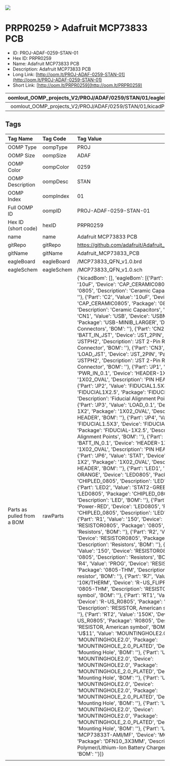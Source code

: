 


  
![][im]
# PRPR0259 > Adafruit MCP73833 PCB

- ID: PROJ-ADAF-0259-STAN-01
- Hex ID: PRPR0259
- Name: Adafruit MCP73833 PCB
- Description: Adafruit MCP73833 PCB
- Long Link: [http://oom.lt/PROJ-ADAF-0259-STAN-01](http://oom.lt/PROJ-ADAF-0259-STAN-01)
- Short Link: [http://oom.lt/PRPR0259](http://oom.lt/PRPR0259)
  

|oomlout_OOMP_projects_V2/PROJ/ADAF/0259/STAN/01/eagleImage.png|oomlout_OOMP_projects_V2/PROJ/ADAF/0259/STAN/01/eagleSchemImage.png|oomlout_OOMP_projects_V2/PROJ/ADAF/0259/STAN/01/kicadPcb3dFront.png|oomlout_OOMP_projects_V2/PROJ/ADAF/0259/STAN/01/kicadPcb3dBack.png|
| :---: | :---: | :---: | :---: |
|oomlout_OOMP_projects_V2/PROJ/ADAF/0259/STAN/01/kicadPcb3d.png||||

## Tags
  

|Tag Name|Tag Code|Tag Value|
| :--- | :--- | :--- |
|OOMP Type|oompType|PROJ|
|OOMP Size|oompSize|ADAF|
|OOMP Color|oompColor|0259|
|OOMP Description|oompDesc|STAN|
|OOMP Index|oompIndex|01|
|Full OOMP ID|oompID|PROJ-ADAF-0259-STAN-01|
|Hex ID (short code)|hexID|PRPR0259|
|name|name|Adafruit MCP73833 PCB|
|gitRepo|gitRepo|https://github.com/adafruit/Adafruit_MCP73833_PCB|
|gitName|gitName|Adafruit_MCP73833_PCB|
|eagleBoard|eagleBoard|/MCP73833_QFN_v1.0.brd|
|eagleSchem|eagleSchem|/MCP73833_QFN_v1.0.sch|
|Parts as pulled from a BOM|rawParts|{'kicadBom': [], 'eagleBom': [{'Part': 'C1', 'Value': '10uF', 'Device': 'CAP_CERAMIC0805', 'Package': '0805', 'Description': 'Ceramic Capacitors', 'BOM': ''}, {'Part': 'C2', 'Value': '10uF', 'Device': 'CAP_CERAMIC0805', 'Package': '0805', 'Description': 'Ceramic Capacitors', 'BOM': ''}, {'Part': 'CN1', 'Value': 'USB', 'Device': 'USBMINIBLARGE', 'Package': 'USB-MINIB_LARGER', 'Description': 'USB Connectors', 'BOM': ''}, {'Part': 'CN2', 'Value': 'BATT_IN_JST', 'Device': 'JST_2PIN', 'Package': 'JSTPH2', 'Description': 'JST 2-Pin Right-Angle Connector', 'BOM': ''}, {'Part': 'CN3', 'Value': 'LOAD_JST', 'Device': 'JST_2PIN', 'Package': 'JSTPH2', 'Description': 'JST 2-Pin Right-Angle Connector', 'BOM': ''}, {'Part': 'JP1', 'Value': 'PWR_IN_0.1', 'Device': 'HEADER-1X2', 'Package': '1X02_OVAL', 'Description': 'PIN HEADER', 'BOM': ''}, {'Part': 'JP2', 'Value': 'FIDUCIAL1.5X3', 'Device': 'FIDUCIAL1X2.5', 'Package': 'FIDUCIAL-1X2.5', 'Description': 'Fiducial Alignment Points', 'BOM': ''}, {'Part': 'JP3', 'Value': 'LOAD_0.1', 'Device': 'HEADER-1X2', 'Package': '1X02_OVAL', 'Description': 'PIN HEADER', 'BOM': ''}, {'Part': 'JP4', 'Value': 'FIDUCIAL1.5X3', 'Device': 'FIDUCIAL1X2.5', 'Package': 'FIDUCIAL-1X2.5', 'Description': 'Fiducial Alignment Points', 'BOM': ''}, {'Part': 'JP5', 'Value': 'BATT_IN_0.1', 'Device': 'HEADER-1X2', 'Package': '1X02_OVAL', 'Description': 'PIN HEADER', 'BOM': ''}, {'Part': 'JP6', 'Value': 'STAT', 'Device': 'HEADER-1X2', 'Package': '1X02_OVAL', 'Description': 'PIN HEADER', 'BOM': ''}, {'Part': 'LED1', 'Value': 'STAT1-ORANGE', 'Device': 'LED0805', 'Package': 'CHIPLED_0805', 'Description': 'LED', 'BOM': ''}, {'Part': 'LED2', 'Value': 'STAT2-GREEN', 'Device': 'LED0805', 'Package': 'CHIPLED_0805', 'Description': 'LED', 'BOM': ''}, {'Part': 'LED3', 'Value': 'Power-RED', 'Device': 'LED0805', 'Package': 'CHIPLED_0805', 'Description': 'LED', 'BOM': ''}, {'Part': 'R1', 'Value': '150', 'Device': 'RESISTOR0805', 'Package': '0805', 'Description': 'Resistors', 'BOM': ''}, {'Part': 'R2', 'Value': '150', 'Device': 'RESISTOR0805', 'Package': '0805', 'Description': 'Resistors', 'BOM': ''}, {'Part': 'R3', 'Value': '150', 'Device': 'RESISTOR0805', 'Package': '0805', 'Description': 'Resistors', 'BOM': ''}, {'Part': 'R4', 'Value': 'PROG', 'Device': 'RESISTOR_DUAL', 'Package': '0805-THM', 'Description': 'Flip Flop resistor', 'BOM': ''}, {'Part': 'R7', 'Value': '10K/THERM', 'Device': 'R-US_FLIPFLOP', 'Package': '0805-THM', 'Description': 'RESISTOR, American symbol', 'BOM': ''}, {'Part': 'RT1', 'Value': '1K', 'Device': 'R-US_R0805', 'Package': 'R0805', 'Description': 'RESISTOR, American symbol', 'BOM': ''}, {'Part': 'RT2', 'Value': '150K', 'Device': 'R-US_R0805', 'Package': 'R0805', 'Description': 'RESISTOR, American symbol', 'BOM': ''}, {'Part': 'U$11', 'Value': 'MOUNTINGHOLE2.0', 'Device': 'MOUNTINGHOLE2.0', 'Package': 'MOUNTINGHOLE_2.0_PLATED', 'Description': 'Mounting Hole', 'BOM': ''}, {'Part': 'U$16', 'Value': 'MOUNTINGHOLE2.0', 'Device': 'MOUNTINGHOLE2.0', 'Package': 'MOUNTINGHOLE_2.0_PLATED', 'Description': 'Mounting Hole', 'BOM': ''}, {'Part': 'U$18', 'Value': 'MOUNTINGHOLE2.0', 'Device': 'MOUNTINGHOLE2.0', 'Package': 'MOUNTINGHOLE_2.0_PLATED', 'Description': 'Mounting Hole', 'BOM': ''}, {'Part': 'U$19', 'Value': 'MOUNTINGHOLE2.0', 'Device': 'MOUNTINGHOLE2.0', 'Package': 'MOUNTINGHOLE_2.0_PLATED', 'Description': 'Mounting Hole', 'BOM': ''}, {'Part': 'U1', 'Value': 'MCP73833T-AMI/MF', 'Device': 'MCP73833DFN', 'Package': 'DFN10_3X3MM', 'Description': 'Lithium-Polymer/Lithium-Ion Battery Charger [Part No.]', 'BOM': ''}]}|
||||



[im]: PROJ/ADAF/0259/STAN/01/kicadPcb3d_450.png
